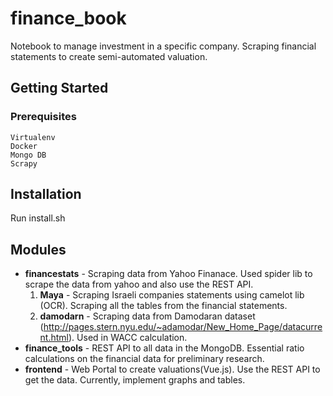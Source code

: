 # finance_book
Notebook to manage investment in a specific company. Scraping financial statements to create semi-automated valuation.

## Getting Started

### Prerequisites

```
Virtualenv
Docker
Mongo DB
Scrapy
```

## Installation

Run install.sh

## Modules
* **financestats** - Scraping data from Yahoo Finanace. Used spider lib to scrape the data from yahoo and also use the REST API.
  1. **Maya** - Scraping Israeli companies statements using camelot lib (OCR). Scraping all the tables from the financial statements.
  2. **damodarn** - Scraping data from Damodaran dataset (http://pages.stern.nyu.edu/~adamodar/New_Home_Page/datacurrent.html). Used in WACC calculation.
* **finance_tools** - REST API to all data in the MongoDB. Essential ratio calculations on the financial data for preliminary research.
* **frontend** - Web Portal to create valuations(Vue.js). Use the REST API to get the data. Currently, implement graphs and tables.
